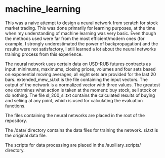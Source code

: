# machine_learning
This was a naive attempt to design a neural network from scratch for stock market trading. This was done primarily for learning purposes, at the time when my understanding of machine learning was very basic. Even though the methods used were far from the most efficient/modern ones (for example, I strongly underestimated the power of backpropagation) and the results were not satisfactory, I still learned a lot about the neural networks training process from this experience.

The neural network uses certain data on USD-RUB futures contracts as input: minimums, maximums, closing prices, volumes and four sets based on exponential moving averages; all eight sets are provided for the last 20 bars. extended_mew_si.txt is the file containing the input vectors.
The output of the network is a normalized vector with three values. The greatest one detrmines what action is taken at the moment: buy stock, sell stock or do nothing. The file sl_200_si.txt contains the calculated results of buying and seliing at any point, which is used for calculating the evaluation functions.

The files containing the neural networks are placed in the root of the repository.

The /data/ directory contains the data files for training the network. si.txt is the original data file.

The scripts for data processing are placed in the /auxiliary_scripts/ directory.
